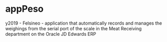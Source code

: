 # appPeso
y2019 - Felsineo - application that automatically records and manages the weighings from the serial port of the scale in the Meat Receiving department on the Oracle JD Edwards ERP
